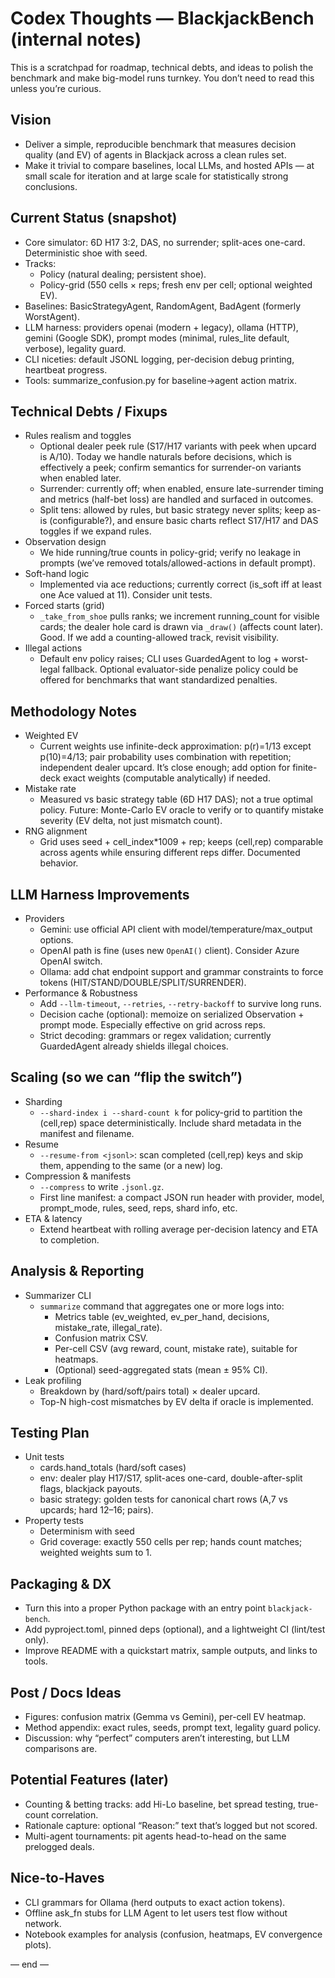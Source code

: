 # Codex Thoughts — BlackjackBench (internal notes)

This is a scratchpad for roadmap, technical debts, and ideas to polish the benchmark and make big-model runs turnkey. You don’t need to read this unless you’re curious.

## Vision
- Deliver a simple, reproducible benchmark that measures decision quality (and EV) of agents in Blackjack across a clean rules set.
- Make it trivial to compare baselines, local LLMs, and hosted APIs — at small scale for iteration and at large scale for statistically strong conclusions.

## Current Status (snapshot)
- Core simulator: 6D H17 3:2, DAS, no surrender; split-aces one-card. Deterministic shoe with seed.
- Tracks:
  - Policy (natural dealing; persistent shoe).
  - Policy-grid (550 cells × reps; fresh env per cell; optional weighted EV).
- Baselines: BasicStrategyAgent, RandomAgent, BadAgent (formerly WorstAgent).
- LLM harness: providers openai (modern + legacy), ollama (HTTP), gemini (Google SDK), prompt modes (minimal, rules_lite default, verbose), legality guard.
- CLI niceties: default JSONL logging, per-decision debug printing, heartbeat progress.
- Tools: summarize_confusion.py for baseline→agent action matrix.

## Technical Debts / Fixups
- Rules realism and toggles
  - Optional dealer peek rule (S17/H17 variants with peek when upcard is A/10). Today we handle naturals before decisions, which is effectively a peek; confirm semantics for surrender-on variants when enabled later.
  - Surrender: currently off; when enabled, ensure late-surrender timing and metrics (half-bet loss) are handled and surfaced in outcomes.
  - Split tens: allowed by rules, but basic strategy never splits; keep as-is (configurable?), and ensure basic charts reflect S17/H17 and DAS toggles if we expand rules.
- Observation design
  - We hide running/true counts in policy-grid; verify no leakage in prompts (we’ve removed totals/allowed-actions in default prompt).
- Soft-hand logic
  - Implemented via ace reductions; currently correct (is_soft iff at least one Ace valued at 11). Consider unit tests.
- Forced starts (grid)
  - `_take_from_shoe` pulls ranks; we increment running_count for visible cards; the dealer hole card is drawn via `_draw()` (affects count later). Good. If we add a counting-allowed track, revisit visibility.
- Illegal actions
  - Default env policy raises; CLI uses GuardedAgent to log + worst-legal fallback. Optional evaluator-side penalize policy could be offered for benchmarks that want standardized penalties.

## Methodology Notes
- Weighted EV
  - Current weights use infinite-deck approximation: p(r)=1/13 except p(10)=4/13; pair probability uses combination with repetition; independent dealer upcard. It’s close enough; add option for finite-deck exact weights (computable analytically) if needed.
- Mistake rate
  - Measured vs basic strategy table (6D H17 DAS); not a true optimal policy. Future: Monte-Carlo EV oracle to verify or to quantify mistake severity (EV delta, not just mismatch count).
- RNG alignment
  - Grid uses seed + cell_index*1009 + rep; keeps (cell,rep) comparable across agents while ensuring different reps differ. Documented behavior.

## LLM Harness Improvements
- Providers
  - Gemini: use official API client with model/temperature/max_output options.
  - OpenAI path is fine (uses new `OpenAI()` client). Consider Azure OpenAI switch.
  - Ollama: add chat endpoint support and grammar constraints to force tokens (HIT/STAND/DOUBLE/SPLIT/SURRENDER).
- Performance & Robustness
  - Add `--llm-timeout`, `--retries`, `--retry-backoff` to survive long runs.
  - Decision cache (optional): memoize on serialized Observation + prompt mode. Especially effective on grid across reps.
  - Strict decoding: grammars or regex validation; currently GuardedAgent already shields illegal choices.

## Scaling (so we can “flip the switch”)
- Sharding
  - `--shard-index i --shard-count k` for policy-grid to partition the (cell,rep) space deterministically. Include shard metadata in the manifest and filename.
- Resume
  - `--resume-from <jsonl>`: scan completed (cell,rep) keys and skip them, appending to the same (or a new) log.
- Compression & manifests
  - `--compress` to write `.jsonl.gz`.
  - First line manifest: a compact JSON run header with provider, model, prompt_mode, rules, seed, reps, shard info, etc.
- ETA & latency
  - Extend heartbeat with rolling average per-decision latency and ETA to completion.

## Analysis & Reporting
- Summarizer CLI
  - `summarize` command that aggregates one or more logs into:
    - Metrics table (ev_weighted, ev_per_hand, decisions, mistake_rate, illegal_rate).
    - Confusion matrix CSV.
    - Per-cell CSV (avg reward, count, mistake rate), suitable for heatmaps.
    - (Optional) seed-aggregated stats (mean ± 95% CI).
- Leak profiling
  - Breakdown by (hard/soft/pairs total) × dealer upcard.
  - Top-N high-cost mismatches by EV delta if oracle is implemented.

## Testing Plan
- Unit tests
  - cards.hand_totals (hard/soft cases)
  - env: dealer play H17/S17, split-aces one-card, double-after-split flags, blackjack payouts.
  - basic strategy: golden tests for canonical chart rows (A,7 vs upcards; hard 12–16; pairs).
- Property tests
  - Determinism with seed
  - Grid coverage: exactly 550 cells per rep; hands count matches; weighted weights sum to 1.

## Packaging & DX
- Turn this into a proper Python package with an entry point `blackjack-bench`.
- Add pyproject.toml, pinned deps (optional), and a lightweight CI (lint/test only).
- Improve README with a quickstart matrix, sample outputs, and links to tools.

## Post / Docs Ideas
- Figures: confusion matrix (Gemma vs Gemini), per-cell EV heatmap.
- Method appendix: exact rules, seeds, prompt text, legality guard policy.
- Discussion: why “perfect” computers aren’t interesting, but LLM comparisons are.

## Potential Features (later)
- Counting & betting tracks: add Hi-Lo baseline, bet spread testing, true-count correlation.
- Rationale capture: optional “Reason:” text that’s logged but not scored.
- Multi-agent tournaments: pit agents head-to-head on the same prelogged deals.

## Nice-to-Haves
- CLI grammars for Ollama (herd outputs to exact action tokens).
- Offline ask_fn stubs for LLM Agent to let users test flow without network.
- Notebook examples for analysis (confusion, heatmaps, EV convergence plots).

— end —

